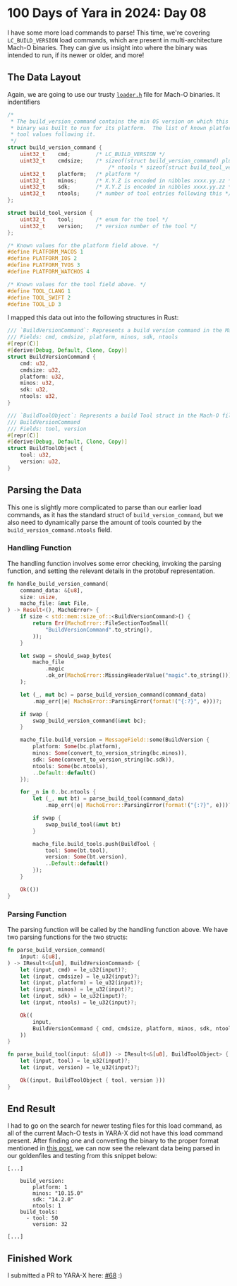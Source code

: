 # 100 Days of Yara in 2024: Day 08
I have some more load commands to parse! This time, we're covering `LC_BUILD_VERSION` load commands, which are present in multi-architecture Mach-O binaries. They can give us insight into where the binary was intended to run, if its newer or older, and more!


## The Data Layout
Again, we are going to use our trusty [`loader.h`](https://opensource.apple.com/source/xnu/xnu-4570.1.46/EXTERNAL_HEADERS/mach-o/loader.h.auto.html) file for Mach-O binaries. It indentifiers 
```c
/*
 * The build_version_command contains the min OS version on which this
 * binary was built to run for its platform.  The list of known platforms and
 * tool values following it.
 */
struct build_version_command {
    uint32_t	cmd;		/* LC_BUILD_VERSION */
    uint32_t	cmdsize;	/* sizeof(struct build_version_command) plus */
                                /* ntools * sizeof(struct build_tool_version) */
    uint32_t	platform;	/* platform */
    uint32_t	minos;		/* X.Y.Z is encoded in nibbles xxxx.yy.zz */
    uint32_t	sdk;		/* X.Y.Z is encoded in nibbles xxxx.yy.zz */
    uint32_t	ntools;		/* number of tool entries following this */
};

struct build_tool_version {
    uint32_t	tool;		/* enum for the tool */
    uint32_t	version;	/* version number of the tool */
};

/* Known values for the platform field above. */
#define PLATFORM_MACOS 1
#define PLATFORM_IOS 2
#define PLATFORM_TVOS 3
#define PLATFORM_WATCHOS 4

/* Known values for the tool field above. */
#define TOOL_CLANG 1
#define TOOL_SWIFT 2
#define TOOL_LD	3

```

I mapped this data out into the following structures in Rust:
```rust
/// `BuildVersionCommand`: Represents a build version command in the Mach-O file.
/// Fields: cmd, cmdsize, platform, minos, sdk, ntools
#[repr(C)]
#[derive(Debug, Default, Clone, Copy)]
struct BuildVersionCommand {
    cmd: u32,
    cmdsize: u32,
    platform: u32,
    minos: u32,
    sdk: u32,
    ntools: u32,
}

/// `BuildToolObject`: Represents a build Tool struct in the Mach-O file following the
/// BuildVersionCommand
/// Fields: tool, version
#[repr(C)]
#[derive(Debug, Default, Clone, Copy)]
struct BuildToolObject {
    tool: u32,
    version: u32,
}
```
## Parsing the Data
This one is slightly more complicated to parse than our earlier load commands, as it has the standard struct of `build_version_command`, but we also need to dynamically parse the amount of tools counted by the `build_version_command.ntools` field.


### Handling Function
The handling function involves some error checking, invoking the parsing function, and setting the relevant details in the protobuf representation.
```rust
fn handle_build_version_command(
    command_data: &[u8],
    size: usize,
    macho_file: &mut File,
) -> Result<(), MachoError> {
    if size < std::mem::size_of::<BuildVersionCommand>() {
        return Err(MachoError::FileSectionTooSmall(
            "BuildVersionCommand".to_string(),
        ));
    }

    let swap = should_swap_bytes(
        macho_file
            .magic
            .ok_or(MachoError::MissingHeaderValue("magic".to_string()))?,
    );

    let (_, mut bc) = parse_build_version_command(command_data)
        .map_err(|e| MachoError::ParsingError(format!("{:?}", e)))?;

    if swap {
        swap_build_version_command(&mut bc);
    }

    macho_file.build_version = MessageField::some(BuildVersion {
        platform: Some(bc.platform),
        minos: Some(convert_to_version_string(bc.minos)),
        sdk: Some(convert_to_version_string(bc.sdk)),
        ntools: Some(bc.ntools),
        ..Default::default()
    });

    for _n in 0..bc.ntools {
        let (_, mut bt) = parse_build_tool(command_data)
            .map_err(|e| MachoError::ParsingError(format!("{:?}", e)))?;

        if swap {
            swap_build_tool(&mut bt)
        }

        macho_file.build_tools.push(BuildTool {
            tool: Some(bt.tool),
            version: Some(bt.version),
            ..Default::default()
        });
    }

    Ok(())
}
```

### Parsing Function
The parsing function will be called by the handling function above. We have two parsing functions for the two structs:

```rust
fn parse_build_version_command(
    input: &[u8],
) -> IResult<&[u8], BuildVersionCommand> {
    let (input, cmd) = le_u32(input)?;
    let (input, cmdsize) = le_u32(input)?;
    let (input, platform) = le_u32(input)?;
    let (input, minos) = le_u32(input)?;
    let (input, sdk) = le_u32(input)?;
    let (input, ntools) = le_u32(input)?;

    Ok((
        input,
        BuildVersionCommand { cmd, cmdsize, platform, minos, sdk, ntools },
    ))
}

fn parse_build_tool(input: &[u8]) -> IResult<&[u8], BuildToolObject> {
    let (input, tool) = le_u32(input)?;
    let (input, version) = le_u32(input)?;

    Ok((input, BuildToolObject { tool, version }))
}
```

## End Result
I had to go on the search for newer testing files for this load command, as all of the current Mach-O tests in YARA-X did not have this load command present. After finding one and converting the binary to the proper format mentioned in [this post](https://jacoblatonis.me/posts/100-days-of-yara-2024-day-07), we can now see the relevant data being parsed in our goldenfiles and testing from this snippet below:
```
[...]

    build_version:
        platform: 1
        minos: "10.15.0"
        sdk: "14.2.0"
        ntools: 1
    build_tools:
      - tool: 50
        version: 32

[...]
```

## Finished Work

I submitted a PR to YARA-X  here: [#68](https://github.com/VirusTotal/yara-x/pull/68) :)
